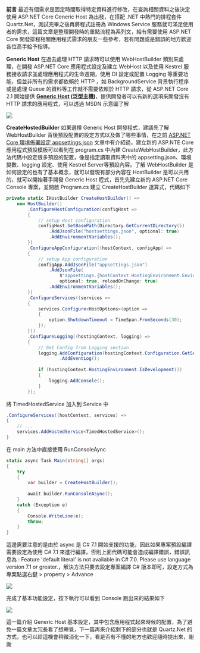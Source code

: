**前言**
最近有個需求是固定時間取得特定資料進行修改，在查詢相關資料之後決定使用 ASP.NET Core Generic Host 為出發，在搭配 .NET 中熱門的排程套件 Quartz.Net，測試完畢之後再將程式註冊為 Windows Service 服務就可滿足使用者的需求，這篇文章是整理開發時的重點流程為系列文，給有需要使用 ASP.NET Core 開發排程相關應用程式需求的朋友一些參考，若有問題或是錯誤的地方歡迎各位高手給予指導。

**Generic Host**
在過去處理 HTTP 請求時可以使用 WebHostBuilder 類別來處理，在開發 ASP.NET Core 應用程式設定及建立 WebHost 以及使用 Kestrel 服務接收請求並處理應用程式的生命週期，使用 DI 設定或配置 Logging 等重要功能，但並非所有的需求都依賴於 HTTP ，如 BackgroundService 背景執行程序或是處理 Queue 的資料等工作就不需要依賴於 HTTP 請求，從 ASP.NET Core 2.1 開始提供 **[Generic Host](https://docs.microsoft.com/zh-tw/aspnet/core/fundamentals/host/generic-host?view=aspnetcore-2.2) (泛型主機)**，提供開發者可以有新的選項來開發沒有 HTTP 請求的應用程式，可以透過 MSDN 示意圖了解

![](https://1.bp.blogspot.com/-lv-AbQZjL-8/XS5OtVYIVgI/AAAAAAAAHQM/nJbgQoLZ27AsdwrF3RsYR7Yz3EywpmCHACLcBGAs/s1600/IHostedService.png)

**CreateHostedBuilder**
如果選擇 Generic Host 開發程式，建議先了解 WebHostBuilder 背後預設配置的設定方式以及做了哪些事情，在之前 [ASP.NET Core 環境佈署設定 appsettings.json](https://marcus116.blogspot.com/2019/04/netcore-aspnet-core-appsettingsjson.html) 文章中有介紹過，建立新的 ASP.NTE Core 應用程式預設模板可以看到在 program.cs 中內建 CreateWebHostBuilder，此方法代碼中設定很多預設的配置，像是指定讀取資料夾中的 appsetting.json、環境變數、logging 設定、使用 Kestrel Server等預設內容。了解 WebHostBuilder 是如何設定的也有了基本概念，就可以發現有部分內容在 HostBuilder 是可以共用的，就可以開始著手開發 Generic Host 程式，首先先建立新的 ASP.NET Core Console 專案，並開啟 Program.cs 建立 CreateHostBuilder 運算式，代碼如下

```C#
private static IHostBuilder CreateHostBuilder() =>
    new HostBuilder()
        .ConfigureHostConfiguration(configHost =>
        {
            // setup Host configuration
            configHost.SetBasePath(Directory.GetCurrentDirectory())
                .AddJsonFile("hostsettings.json", optional: true)
                .AddEnvironmentVariables();
        })
        .ConfigureAppConfiguration((hostContext, configApp) =>
        {
            // setup App configuration
            configApp.AddJsonFile("appsettings.json")
                .AddJsonFile(
                    $"appsettings.{hostContext.HostingEnvironment.EnvironmentName}.json",
                    optional: true, reloadOnChange: true)
                .AddEnvironmentVariables();
        })
        .ConfigureServices((services =>
        {
            services.Configure<HostOptions>(option =>
            {
                option.ShutdownTimeout = TimeSpan.FromSeconds(30);
            });
        }))
        .ConfigureLogging((hostingContext, logging) => 
        {
            // Get Config from Logging section
            logging.AddConfiguration(hostingContext.Configuration.GetSection("Logging"))
                    .AddEventLog();
 
            if (hostingContext.HostingEnvironment.IsDevelopment())
            {
                logging.AddConsole();
            }
        }); 
```

將 TimedHostedService 加入到 Service 中

```C#
.ConfigureServices((hostContext, services) =>
{
    // ...
    services.AddHostedService<TimedHostedService>();
}
```

在 main 方法中直接使用 RunConsoleAync 

```C#
static async Task Main(string[] args)
{
    try
    {
        var builder = CreateHostBuilder();
 
        await builder.RunConsoleAsync();        
    }
    catch (Exception e)
    {
        Console.WriteLine(e);
        throw;
    }
}
```

這邊需要注意的是由於 async 是 C# 7.1 開始支援的功能，因此如果專案預設編譯需要設定為使用 C# 7.1 來進行編譯，否則上面代碼可能會造成編譯錯誤，錯誤訊息為 : Feature 'default literal' is not available in C# 7.0. Please use language version 7.1 or greater.，解決方法只要去設定專案編譯 C# 版本即可，設定方式為 專案點選右鍵 > property > Advance 

![](https://1.bp.blogspot.com/-r1oLSUnzP6c/XS0Cnd119vI/AAAAAAAAHP8/PwjTn29pjaEraXEUm9vun1RjQfFTjUhsACLcBGAs/s1600/visualstudioselectcharplanguage.png)

完成了基本功能設定，按下執行可以看到 Console 跑出來的結果如下

![](https://1.bp.blogspot.com/-NqpkaFDgGrc/XTKKsXRl76I/AAAAAAAAHQ0/48I8Wwcq80YyMp9thankcKMO8Z1aTtbEwCLcBGAs/s1600/GerericServer_timehosedservice_run.png)

這一篇介紹 Generic Host 基本設定，其中包含應用程式起來時候的配置，為了避免一篇文章太冗長看了想睡覺，下一篇再來介紹剩下的部分也就是 Quartz.Net 的方式，也可以趁這機會稍微消化一下，看是否有不懂的地方也歡迎隨時提出來，謝謝